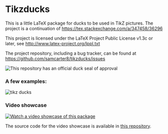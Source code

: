 # Tikzducks

This is a little LaTeX package for ducks to be used in TikZ pictures. The project is a continuation of https://tex.stackexchange.com/a/347458/36296

This project is licensed under the LaTeX Project Public License v1.3c or later, see http://www.latex-project.org/lppl.txt

The project repository, including a bug tracker, can be found at https://github.com/samcarter8/tikzducks/issues

![This repository has an official duck seal of approval](https://i.stack.imgur.com/mSAtL.png)

### A few examples:

![tikz ducks](https://user-images.githubusercontent.com/8226363/33049537-e71e9dd0-ce60-11e7-8b4c-7e1de0177f14.png)

### Video showcase

[![Watch a video showcase of this package](https://i.stack.imgur.com/iwZPt.png)](https://vimeo.com/246256860)

The source code for the video showcase is available in [this repository](https://github.com/cereda/duck-extravaganza).
